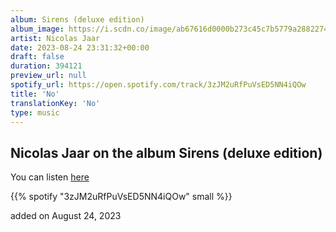 ```yaml
---
album: Sirens (deluxe edition)
album_image: https://i.scdn.co/image/ab67616d0000b273c45c7b5779a2882274439d71
artist: Nicolas Jaar
date: 2023-08-24 23:31:32+00:00
draft: false
duration: 394121
preview_url: null
spotify_url: https://open.spotify.com/track/3zJM2uRfPuVsED5NN4iQOw
title: 'No'
translationKey: 'No'
type: music
---
```


## Nicolas Jaar on the album Sirens (deluxe edition)

You can listen [here](https://open.spotify.com/track/3zJM2uRfPuVsED5NN4iQOw)

{{% spotify "3zJM2uRfPuVsED5NN4iQOw" small %}}

added on August 24, 2023